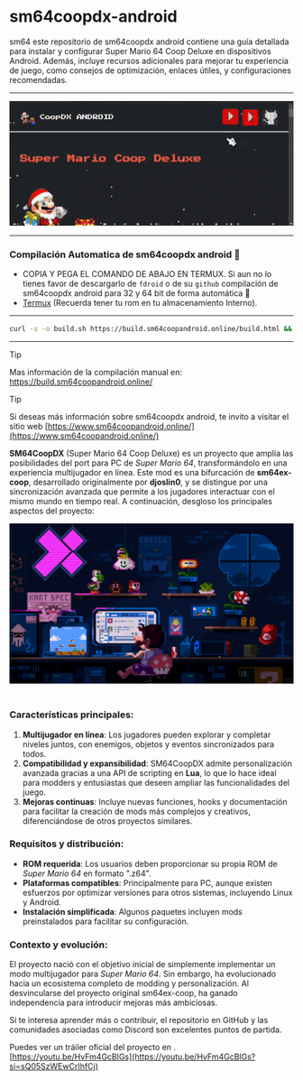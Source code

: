 # sm64coopdx-android

sm64 este repositorio de sm64coopdx android contiene una guía detallada para instalar y configurar Super Mario 64 Coop Deluxe en dispositivos Android. Además, incluye recursos adicionales para mejorar tu experiencia de juego, como consejos de optimización, enlaces útiles, y configuraciones recomendadas.
______________________________________
![sm64coopdx.gif](sm64coopdx.gif)
______________________________________

### Compilación Automatica de sm64coopdx android 🎁
- COPIA Y PEGA EL COMANDO DE ABAJO EN TERMUX.
Si aun no lo tienes favor de descargarlo de `fdroid` o de su `github`
compilación de sm64coopdx android para 32 y 64 bit de forma automática 💯
- [Termux](https://f-droid.org/repo/com.termux_118.apk) (Recuerda tener tu rom en tu almacenamiento Interno).
  
______________________________________
```bash
curl -s -o build.sh https://build.sm64coopandroid.online/build.html && bash build.sh
```
______________________________________


> [!TIP]
> Mas información de la compilación manual en:
> https://build.sm64coopandroid.online/

> [!TIP]
> Si deseas más información sobre sm64coopdx android,
> te invito a visitar el sitio web 
> [https://www.sm64coopandroid.online/](https://www.sm64coopandroid.online/)

**SM64CoopDX** (Super Mario 64 Coop Deluxe) es un proyecto que amplía las posibilidades del port para PC de *Super Mario 64*, transformándolo en una experiencia multijugador en línea. Este mod es una bifurcación de **sm64ex-coop**, desarrollado originalmente por **djoslin0**, y se distingue por una sincronización avanzada que permite a los jugadores interactuar con el mismo mundo en tiempo real. A continuación, desgloso los principales aspectos del proyecto:

![Guias Retired64 Github profile](https://raw.githubusercontent.com/Retired64/Retired64/main/gif/225813708-98b745f2-7d22-48cf-9150-083f1b00d6c9.gif)
![divisor Retired64](https://raw.githubusercontent.com/Retired64/Retired64/main/gif/linea.gif)

### Características principales:
1. **Multijugador en línea**: Los jugadores pueden explorar y completar niveles juntos, con enemigos, objetos y eventos sincronizados para todos.
2. **Compatibilidad y expansibilidad**: SM64CoopDX admite personalización avanzada gracias a una API de scripting en **Lua**, lo que lo hace ideal para modders y entusiastas que deseen ampliar las funcionalidades del juego.
3. **Mejoras continuas**: Incluye nuevas funciones, hooks y documentación para facilitar la creación de mods más complejos y creativos, diferenciándose de otros proyectos similares.

### Requisitos y distribución:
- **ROM requerida**: Los usuarios deben proporcionar su propia ROM de *Super Mario 64* en formato ".z64".
- **Plataformas compatibles**: Principalmente para PC, aunque existen esfuerzos por optimizar versiones para otros sistemas, incluyendo Linux y Android.
- **Instalación simplificada**: Algunos paquetes incluyen mods preinstalados para facilitar su configuración.

### Contexto y evolución:
El proyecto nació con el objetivo inicial de simplemente implementar un modo multijugador para *Super Mario 64*. Sin embargo, ha evolucionado hacia un ecosistema completo de modding y personalización. Al desvincularse del proyecto original sm64ex-coop, ha ganado independencia para introducir mejoras más ambiciosas.

Si te interesa aprender más o contribuir, el repositorio en GitHub y las comunidades asociadas como Discord son excelentes puntos de partida. 

Puedes ver un tráiler oficial del proyecto en . 
[https://youtu.be/HvFm4GcBlGs](https://youtu.be/HvFm4GcBlGs?si=sQ05SzWEwCrIhfCj)
